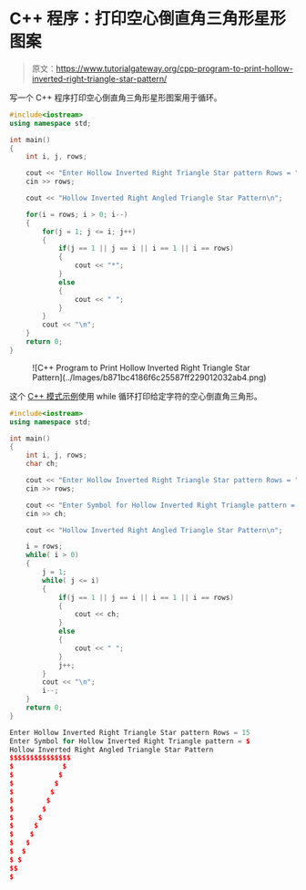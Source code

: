 # C++ 程序：打印空心倒直角三角形星形图案

> 原文：<https://www.tutorialgateway.org/cpp-program-to-print-hollow-inverted-right-triangle-star-pattern/>

写一个 C++ 程序打印空心倒直角三角形星形图案用于循环。

```cpp
#include<iostream>
using namespace std;

int main()
{
	int i, j, rows;

    cout << "Enter Hollow Inverted Right Triangle Star pattern Rows = ";
    cin >> rows;

    cout << "Hollow Inverted Right Angled Triangle Star Pattern\n"; 

    for(i = rows; i > 0; i--)
    {
    	for(j = 1; j <= i; j++)
		{
            if(j == 1 || j == i || i == 1 || i == rows) 
            {
                cout << "*";
            }
            else
            {
                cout << " ";
            }         
        }
        cout << "\n";
    }		
 	return 0;
}
```

<figure class="wp-block-image size-large">![C++ Program to Print Hollow Inverted Right Triangle Star Pattern](../Images/b871bc4186f6c25587ff229012032ab4.png)</figure>

这个 [C++ 模式示例](https://www.tutorialgateway.org/cpp-programs/)使用 while 循环打印给定字符的空心倒直角三角形。

```cpp
#include<iostream>
using namespace std;

int main()
{
	int i, j, rows;
    char ch;

    cout << "Enter Hollow Inverted Right Triangle Star pattern Rows = ";
    cin >> rows;

    cout << "Enter Symbol for Hollow Inverted Right Triangle pattern = ";
    cin >> ch;

    cout << "Hollow Inverted Right Angled Triangle Star Pattern\n"; 

    i = rows;
    while( i > 0)
    {
        j = 1;
    	while( j <= i)
		{
            if(j == 1 || j == i || i == 1 || i == rows) 
            {
                cout << ch;
            }
            else
            {
                cout << " ";
            }   
            j++;      
        }
        cout << "\n";
        i--;
    }		
 	return 0;
}
```

```cpp
Enter Hollow Inverted Right Triangle Star pattern Rows = 15
Enter Symbol for Hollow Inverted Right Triangle pattern = $
Hollow Inverted Right Angled Triangle Star Pattern
$$$$$$$$$$$$$$$
$            $
$           $
$          $
$         $
$        $
$       $
$      $
$     $
$    $
$   $
$  $
$ $
$$
$
```